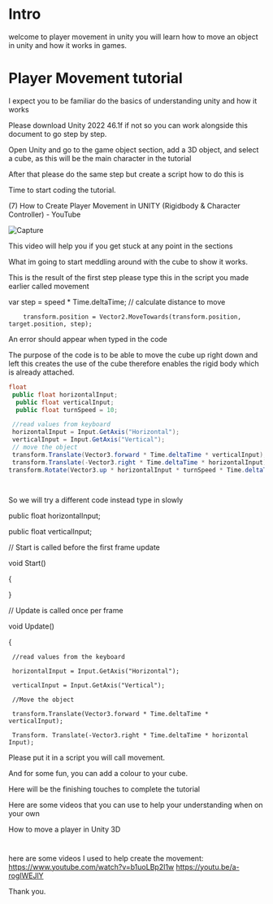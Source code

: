 # Intro
welcome to player movement in unity
you will learn how to move an object in unity and how it works in games.
 
 # Player Movement tutorial 

I expect you to be familiar do the basics of understanding unity and how it works 

Please download Unity 2022 46.1f if not so you can work alongside this document to go step by step. 

Open Unity and go to the game object section, add a 3D object, and select a cube, as this will be the main character in the tutorial  

After that please do the same step but create a script how to do this is  

Time to start coding the tutorial. 

(7) How to Create Player Movement in UNITY (Rigidbody & Character Controller) - YouTube 

![Capture](https://github.com/user-attachments/assets/1ba7f3bb-3fe3-419d-b4e4-92813500a88e)


This video will help you if you get stuck at any point in the sections 

What im going to start meddling around with the cube to show it works. 

This is the result of the first step please type this in the script you made earlier called movement 

var step = speed * Time.deltaTime; // calculate distance to move 

        transform.position = Vector2.MoveTowards(transform.position, target.position, step); 

An error should appear when typed in the code   

The purpose of the code is to be able to move the cube up right down and left this creates the use of the cube therefore enables the rigid body 
which is already attached.

```cs
float
 public float horizontalInput;
  public float verticalInput;
  public float turnSpeed = 10;

 //read values from keyboard
 horizontalInput = Input.GetAxis("Horizontal");
 verticalInput = Input.GetAxis("Vertical");
 // move the object
 transform.Translate(Vector3.forward * Time.deltaTime * verticalInput);
 transform.Translate(-Vector3.right * Time.deltaTime * horizontalInput);
transform.Rotate(Vector3.up * horizontalInput * turnSpeed * Time.deltaTime);
 



```



 

 

So we will try a different code instead type in slowly  

public float horizontalInput; 

public float verticalInput; 

  

// Start is called before the first frame update 

void Start() 

{ 

      

} 

  

// Update is called once per frame 

void Update() 

{ 

     //read values from the keyboard 

     horizontalInput = Input.GetAxis("Horizontal"); 

     verticalInput = Input.GetAxis("Vertical"); 

     //Move the object 

     transform.Translate(Vector3.forward * Time.deltaTime * verticalInput); 

     Transform. Translate(-Vector3.right * Time.deltaTime * horizontal Input); 

Please put it in a script you will call movement.  

And for some fun, you can add a colour to your cube.  

Here will be the finishing touches to complete the tutorial 

 

Here are some videos that you can use to help your understanding when on your own  

How to move a player in Unity 3D 

#
here are some videos I used to help create the movement: https://www.youtube.com/watch?v=b1uoLBp2I1w
https://youtu.be/a-rogIWEJlY





Thank you. 

        

 
